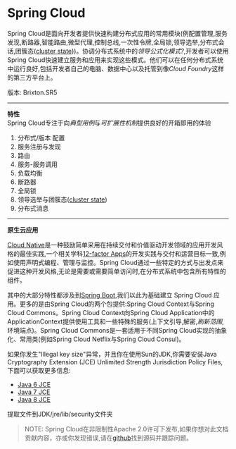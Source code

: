 # Spring Cloud

Spring Cloud是面向开发者提供快速构建分布式应用的常用模块(例配置管理,服务发现,断路器,智能路由,微型代理,控制总线,一次性令牌,全局锁,领导选举,分布式会话,团簇态([cluster state](https://en.wikipedia.org/wiki/Cluster_state)))。协调分布式系统中的*领导公式化模式?*,开发者可以使用Spring Cloud快速建立服务和应用来实现这些模式。他们可以在任何分布式系统中运行良好,包括开发者自己的电脑、数据中心以及托管到像*Cloud Foundry*这样的第三方平台上。  

版本: Brixton.SR5  

****


**特性**  
Spring Cloud专注于向*典型用例*与*可扩展性机制*提供良好的开箱即用的体验
1. 分布式/版本 配置  
2. 服务注册与发现  
3. 路由  
4. 服务-服务调用  
5. 负载均衡  
6. 断路器  
7. 全局锁  
8. 领导选举与团簇态([cluster state](https://en.wikipedia.org/wiki/Cluster_state))  
9. 分布式消息    
  
****  


**原生云应用**  

[Cloud Native](pivotal.io/platform-as-a-service/migrating-to-cloud-native-application-architectures-ebook)是一种鼓励简单采用在持续交付和价值驱动开发领域的应用开发风格的最佳实践,一个相关学科[12-factor Apps](https://12factor.net/)的开发实践与交付和运营目标一致,例如使用声明式编程、管理与监控。Spring Cloud通过一些特定的方式与出发点来促进这种开发风格,无论是需要或需要简单访问时,在分布式系统中包含所有特性的组件。  


其中的大部分特性都涉及到[Spring Boot](http://projects.spring.io/spring-boot/),我们以此为基础建立 Spring Cloud 应用。更多的是由Spring Cloud的两个包提供:Spring Cloud Context与Spring Cloud Commons。Spring Cloud Context向Spring Cloud Application中的ApplicationContext提供使用工具和一些特殊的服务(上下文引导,解密,*刷新范围*,环境端点)。Spring Cloud Commons是一套适用于不同Spring Cloud实现的抽象化、常用类(例如Spring Cloud Netflix与Spring Cloud Consul)。  

如果你发生"Illegal key size"异常，并且你在使用Sun的JDK,你需要安装Java Cryptography Extension (JCE) Unlimited Strength Jurisdiction Policy Files,下面可以获取更多信息:  
- [Java 6 JCE](http://www.oracle.com/technetwork/java/javase/downloads/jce-6-download-429243.html)
- [Java 7 JCE](http://www.oracle.com/technetwork/java/javase/downloads/jce-7-download-432124.html)
- [Java 8 JCE](http://www.oracle.com/technetwork/java/javase/downloads/jce8-download-2133166.html)  



提取文件到JDK/jre/lib/security文件夹  

> NOTE:
Spring Cloud在非限制性Apache 2.0许可下发布,如果你想对此文档贡献内容，亦或你发现错误,请在[github](https://github.com/spring-cloud/spring-cloud-commons/tree/master/docs/src/main/asciidoc)找到源码并跟踪问题。  
